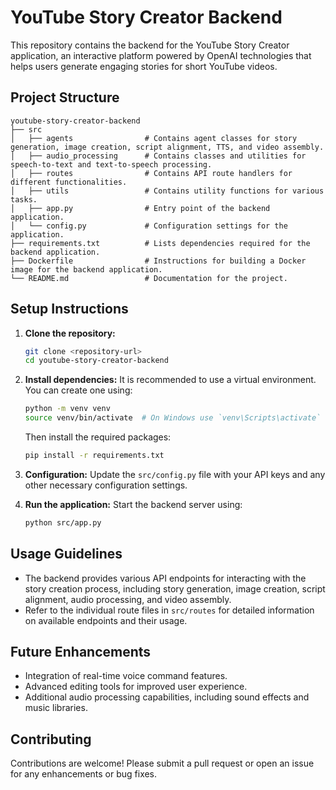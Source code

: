 # YouTube Story Creator Backend

This repository contains the backend for the YouTube Story Creator application, an interactive platform powered by OpenAI technologies that helps users generate engaging stories for short YouTube videos.

## Project Structure

```
youtube-story-creator-backend
├── src
│   ├── agents                # Contains agent classes for story generation, image creation, script alignment, TTS, and video assembly.
│   ├── audio_processing      # Contains classes and utilities for speech-to-text and text-to-speech processing.
│   ├── routes                # Contains API route handlers for different functionalities.
│   ├── utils                 # Contains utility functions for various tasks.
│   ├── app.py                # Entry point of the backend application.
│   └── config.py             # Configuration settings for the application.
├── requirements.txt          # Lists dependencies required for the backend application.
├── Dockerfile                # Instructions for building a Docker image for the backend application.
└── README.md                 # Documentation for the project.
```

## Setup Instructions

1. **Clone the repository:**
   ```bash
   git clone <repository-url>
   cd youtube-story-creator-backend
   ```

2. **Install dependencies:**
   It is recommended to use a virtual environment. You can create one using:
   ```bash
   python -m venv venv
   source venv/bin/activate  # On Windows use `venv\Scripts\activate`
   ```
   Then install the required packages:
   ```bash
   pip install -r requirements.txt
   ```

3. **Configuration:**
   Update the `src/config.py` file with your API keys and any other necessary configuration settings.

4. **Run the application:**
   Start the backend server using:
   ```bash
   python src/app.py
   ```

## Usage Guidelines

- The backend provides various API endpoints for interacting with the story creation process, including story generation, image creation, script alignment, audio processing, and video assembly.
- Refer to the individual route files in `src/routes` for detailed information on available endpoints and their usage.

## Future Enhancements

- Integration of real-time voice command features.
- Advanced editing tools for improved user experience.
- Additional audio processing capabilities, including sound effects and music libraries.

## Contributing

Contributions are welcome! Please submit a pull request or open an issue for any enhancements or bug fixes.